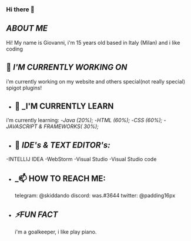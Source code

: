 ### Hi there 👋


## _ABOUT ME_

Hi! My name is Giovanni, i'm 15 years old based in Italy (Milan) and i like coding



## 🔭 _I'M CURRENTLY WORKING ON_

i'm currently working on my website and others special(not really special) spigot plugins!
 
- ## 🌱 _I'M CURRENTLY LEARN

i'm currently learning:
-_Java (20%);_
-_HTML (60%);_
-_CSS (60%);_
-_JAVASCRIPT & FRAMEWORKS( 30%);_


- ## 💎 _IDE's & TEXT EDITOR's:_ 
-INTELLIJ IDEA
-WebStorm
-Visual Studio
-Visual Studio code



- ## _📫 HOW TO REACH ME:
  
  telegram: @skiddando 
  discord: was.#3644
  twitter: @padding16px

- ##  _⚡FUN FACT_
    
    i'm a goalkeeper, i like play piano.

